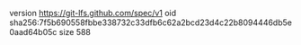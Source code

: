 version https://git-lfs.github.com/spec/v1
oid sha256:7f5b690558fbbe338732c33dfb6c62a2bcd23d4c22b8094446db5e0aad64b05c
size 588
